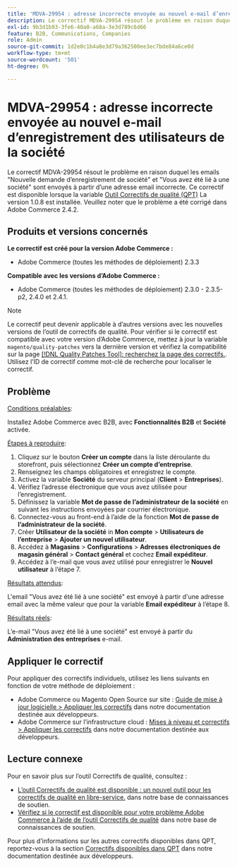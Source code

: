 ```yaml
---
title: 'MDVA-29954 : adresse incorrecte envoyée au nouvel e-mail d’enregistrement de l’utilisateur de la société'
description: Le correctif MDVA-29954 résout le problème en raison duquel les emails "Nouvelle demande d’enregistrement de société" et "Vous avez été lié à une société" sont envoyés à partir d’une adresse email incorrecte. Ce correctif est disponible lorsque l’[outil de correctifs de qualité (QPT)](/help/announcements/adobe-commerce-announcements/magento-quality-patches-released-new-tool-to-self-serve-quality-patches.md) 1.0.8 est installé. Veuillez noter que le problème a été corrigé dans Adobe Commerce 2.4.2.
exl-id: 9b3d1b93-3fe6-40a0-a68a-3e3d789c6d66
feature: B2B, Communications, Companies
role: Admin
source-git-commit: 1d2e0c1b4a8e3d79a362500ee3ec7bde84a6ce0d
workflow-type: tm+mt
source-wordcount: '501'
ht-degree: 0%

---
```


# MDVA-29954 : adresse incorrecte envoyée au nouvel e-mail d’enregistrement des utilisateurs de la société

Le correctif MDVA-29954 résout le problème en raison duquel les emails &quot;Nouvelle demande d’enregistrement de société&quot; et &quot;Vous avez été lié à une société&quot; sont envoyés à partir d’une adresse email incorrecte. Ce correctif est disponible lorsque la variable [Outil Correctifs de qualité (QPT)](/help/announcements/adobe-commerce-announcements/magento-quality-patches-released-new-tool-to-self-serve-quality-patches.md) La version 1.0.8 est installée. Veuillez noter que le problème a été corrigé dans Adobe Commerce 2.4.2.

## Produits et versions concernés

**Le correctif est créé pour la version Adobe Commerce :**

* Adobe Commerce (toutes les méthodes de déploiement) 2.3.3

**Compatible avec les versions d’Adobe Commerce :**

* Adobe Commerce (toutes les méthodes de déploiement) 2.3.0 - 2.3.5-p2, 2.4.0 et 2.4.1.

>[!NOTE]
>
>Le correctif peut devenir applicable à d’autres versions avec les nouvelles versions de l’outil de correctifs de qualité. Pour vérifier si le correctif est compatible avec votre version d’Adobe Commerce, mettez à jour la variable `magento/quality-patches` vers la dernière version et vérifiez la compatibilité sur la page [[!DNL Quality Patches Tool]: recherchez la page des correctifs.](https://devdocs.magento.com/quality-patches/tool.html#patch-grid). Utilisez l’ID de correctif comme mot-clé de recherche pour localiser le correctif.

## Problème

<u>Conditions préalables</u>:

Installez Adobe Commerce avec B2B, avec **Fonctionnalités B2B** et **Société** activée.

<u>Étapes à reproduire</u>:

1. Cliquez sur le bouton **Créer un compte** dans la liste déroulante du storefront, puis sélectionnez **Créer un compte d’entreprise**.
1. Renseignez les champs obligatoires et enregistrez le compte.
1. Activez la variable **Société** du serveur principal (**Client** > **Entreprises**).
1. Vérifiez l’adresse électronique que vous avez utilisée pour l’enregistrement.
1. Définissez la variable **Mot de passe de l’administrateur de la société** en suivant les instructions envoyées par courrier électronique.
1. Connectez-vous au front-end à l’aide de la fonction **Mot de passe de l’administrateur de la société**.
1. Créer **Utilisateur de la société** in **Mon compte** > **Utilisateurs de l’entreprise** > **Ajouter un nouvel utilisateur**.
1. Accédez à **Magasins** > **Configurations** > **Adresses électroniques de magasin général** > **Contact général** et cochez **Email expéditeur**.
1. Accédez à l’e-mail que vous avez utilisé pour enregistrer le **Nouvel utilisateur** à l’étape 7.

<u>Résultats attendus</u>:

L&#39;email &quot;Vous avez été lié à une société&quot; est envoyé à partir d&#39;une adresse email avec la même valeur que pour la variable **Email expéditeur** à l’étape 8.

<u>Résultats réels</u>:

L’e-mail &quot;Vous avez été lié à une société&quot; est envoyé à partir du **Administration des entreprises** e-mail.

## Appliquer le correctif

Pour appliquer des correctifs individuels, utilisez les liens suivants en fonction de votre méthode de déploiement :

* Adobe Commerce ou Magento Open Source sur site : [Guide de mise à jour logicielle > Appliquer les correctifs](https://devdocs.magento.com/guides/v2.4/comp-mgr/patching/mqp.html) dans notre documentation destinée aux développeurs.
* Adobe Commerce sur l’infrastructure cloud : [Mises à niveau et correctifs > Appliquer les correctifs](https://devdocs.magento.com/cloud/project/project-patch.html) dans notre documentation destinée aux développeurs.

## Lecture connexe

Pour en savoir plus sur l’outil Correctifs de qualité, consultez :

* [L’outil Correctifs de qualité est disponible : un nouvel outil pour les correctifs de qualité en libre-service.](/help/announcements/adobe-commerce-announcements/magento-quality-patches-released-new-tool-to-self-serve-quality-patches.md) dans notre base de connaissances de soutien.
* [Vérifiez si le correctif est disponible pour votre problème Adobe Commerce à l’aide de l’outil Correctifs de qualité](/help/support-tools/patches-available-in-qpt-tool/check-patch-for-magento-issue-with-magento-quality-patches.md) dans notre base de connaissances de soutien.

Pour plus d’informations sur les autres correctifs disponibles dans QPT, reportez-vous à la section [Correctifs disponibles dans QPT](https://devdocs.magento.com/quality-patches/tool.html#patch-grid) dans notre documentation destinée aux développeurs.
